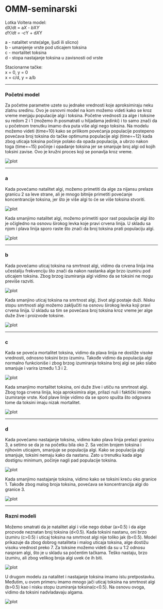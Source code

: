 # OMM-seminarski

Lotka Voltera model: <br>
dX/dt = a*X - b*X*Y <br>
dY/dt = -c*Y + d*X*Y

a - natalitet vrste(alge, ljudi ili slicno) <br>
b - umanjenje vrste pod uticajem toksina <br>
c - mortalitet toksina <br>
d - stopa nastajanje toksina u zavisnosti od vrste <br>

Stacionarne tačke: <br>
x = 0, y = 0 <br>
x = c/d, y = a/b

***
<h3> Početni model </h3> 
Za početne parametre uzete su jednake vrednosti koje aproksimiraju neku zlatnu sredinu. Ovo je osnovni model na kom možemo videti kako se kroz vreme menjaju populacije algi i toksina. Početne vrednosti za alge i toksine su redom 2 i 1 (možemo ih posmatrati u hiljadama jedinki) i to samo znači da u početnom trenutku imamo dva puta više algi nego toksina. Na modelu možemo videti (time=10) kako se prilikom povećanja populacije postepeno povećava broj toksina do tačke optimuma populacije algi (time=~12) kada zbog uticaja toksina počinje polako da opada populacija, a ubrzo nakon toga (time=~15) počinje i opadanje toksina jer se smanjuje broj algi od kojih toksini zavise. Ovo je kružni proces koji se ponavlja kroz vreme.

![plot](./plots/model.png "Model")

***
<h3> a </h3> 

Kada povećamo natalitet algi, možemo primetiti da alge za nijansu prelaze granicu 2 sa leve strane, ali je mnogo bitnije primetiti povećanje koncentrancije toksina, jer što je više algi to će se više toksina stvoriti. 

![plot](./plots/aIn.png )

Kada smanjimo natalitet algi, možemo primetiti spor rast populacije algi što je očigledno na osnovu širokog levka koje pravi crvena linija. U skladu sa njom i plava linija sporo raste što znači da broj toksina prati populaciju algi.

![plot](./plots/aDec.png)

***
<h3> b </h3> 

Kada povećamo uticaj toksina na smrtnost algi, vidimo da crvena linija ima učestaliju frekvenciju što znači da nakon nastanka alge brzo izumiru pod uticajem toksina. Zbog brzog izumiranja algi vidimo da se toksini ne mogu previše razviti.

![plot](./plots/bIn.png )

Kada smanjino uticaj toksina na smrtnost algi, život algi postaje duži. Nisku stopu smrtnosti algi možemo zaključiti na osnovu širokog levka koji pravi crvena linija. U skladu sa tim se povećava broj toksina kroz vreme jer alge duže žive i proizvode toksine.

![plot](./plots/bDec.png )

***
<h3> c </h3> 

Kada se poveća mortalitet toksina, vidimo da plava linija ne dostiže visoke vrednosti, odnosno toksini brzo izumiru. Takođe vidimo da populacija algi normalno funkcioniše i zbog brzog izumiranja toksina broj algi se jako slabo smanjuje i varira između 1.3 i 2. 

![plot](./plots/cIn.png )

Kada smanjimo mortalitet toksina, oni duže žive i utiču na smrtnost algi. Zbog toga crvena linija, koja aproksimira alge, prilazi nuli i faktički imamo izumiranje vrste. Kod plave linije vidimo da se sporo spušta što odgovara tome da toksini imaju nizak mortalitet.

![plot](./plots/cDec.png)

***
<h3> d </h3> 

Kada povećamo nastajanje toksina, vidimo kako plava linija prelazi granicu 3, a setimo se da je na početku bila oko 2. Sa većim brojem toksina i njihovim uticajem, smanjuje se populacija algi. Kako se populacija algi smanjuje, toksini nemaju kako da nastanu. Zato u trenutku kada alge dostignu minimum, počinje nagli pad populacije toksina.

![plot](./plots/dIn.png)

Kada smanjimo nastajanje toksina, vidimo kako se toksini kreću oko granice 1. Takođe zbog malog broja toksina, povećava se koncentrancija algi do granice 3.

![plot](./plots/dDec.png)
***
<h3> Razni modeli </h3>

Možemo smatrati da je natalitet algi i više nego dobar (a>0.5) i da alge prozvode neznatan broj toksina (d<0.5). Kada toksini nastanu, oni brzo izumiru (c>0.5) i uticaj toksina na smrtnost algi nije toliko jak (b<0.5). Model prikazuje da zbog dobrog nataliteta i malog uticaja toksina, alge dostižu visoku vrednost preko 7. Za toksine možemo videti da su u 1:2 odnosu naspram algi, što je u skladu sa počentim tačkama. Teško nastaju, brzo izumiru, ali zbog velikog broja algi uvek će ih biti.

![plot](./plots/model1.png)

U drugom modelu za natalitet i nastajanje toksina imamo istu pretpostavku. Međutim, u ovom primeru imamo mnogo jači uticaj toksina na smrtnost algi (b>0.5) kao i nisku stopu izumiranja toksina(c<0.5). Na osnovu ovoga, vidimo da toksini nadvladavaju algama.

![plot](./plots/model2.png)

